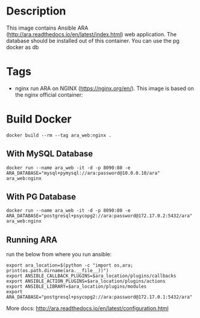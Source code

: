 # Description
This image contains Ansible ARA (http://ara.readthedocs.io/en/latest/index.html) web application. The database should be installed out of this container. You can use the pg docker as db

# Tags
* nginx
run ARA on NGINX (https://nginx.org/en/). This image is based on the nginx official container:

# Build Docker
```
docker build --rm --tag ara_web:nginx .
```

## With MySQL Database
```
docker run --name ara_web -it -d -p 8090:80 -e ARA_DATABASE="mysql+pymysql://ara:password@10.0.0.10/ara" ara_web:nginx
```
## With PG Database
```
docker run --name ara_web -it -d -p 8090:80 -e ARA_DATABASE="postgresql+psycopg2://ara:password@172.17.0.2:5432/ara" ara_web:nginx
```

<!-- The directory ```<my_ssl_certificates_dir>``` should contains 2 files: ssl.crt and ssl.key*/ -->
## Running ARA
run the below from where you run ansible:
```
export ara_location=$(python -c "import os,ara; print(os.path.dirname(ara.__file__))")
export ANSIBLE_CALLBACK_PLUGINS=$ara_location/plugins/callbacks
export ANSIBLE_ACTION_PLUGINS=$ara_location/plugins/actions
export ANSIBLE_LIBRARY=$ara_location/plugins/modules
export ARA_DATABASE="postgresql+psycopg2://ara:password@172.17.0.1:5432/ara"

```

More docs: http://ara.readthedocs.io/en/latest/configuration.html